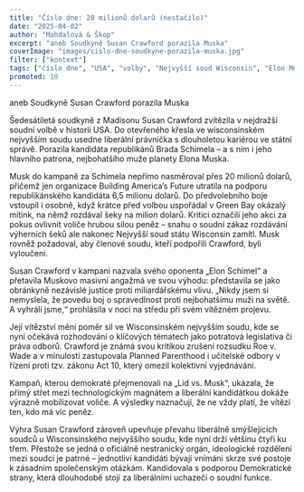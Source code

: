 ```yaml
---
title: "Číslo dne: 20 milionů dolarů (nestačilo)"
date: "2025-04-02"
author: "Mahdalová & Škop"
excerpt: "aneb Soudkyně Susan Crawford porazila Muska"
coverImage: "images/cislo-dne-soudkyne-porazila-muska.jpg"
filter: ["kontext"]
tags: ["číslo dne", "USA", "volby", "Nejvyšší soud Wisconsin", "Elon Musk", "Susan Crawford", "liberálové", "politika"]
promoted: 10
---
```


aneb Soudkyně Susan Crawford porazila Muska

Šedesátiletá soudkyně z Madisonu Susan Crawford zvítězila v nejdražší soudní volbě v historii USA. Do otevřeného křesla ve wisconsinském nejvyšším soudu usedne liberální právnička s dlouholetou kariérou ve státní správě. Porazila kandidáta republikánů Brada Schimela – a s ním i jeho hlavního patrona, nejbohatšího muže planety Elona Muska.

Musk do kampaně za Schimela nepřímo nasměroval přes 20 milionů dolarů, přičemž jen organizace Building America’s Future utratila na podporu republikánského kandidáta 6,5 milionu dolarů. Do předvolebního boje vstoupil i osobně, když krátce před volbou uspořádal v Green Bay okázalý mítink, na němž rozdával šeky na milion dolarů. Kritici označili jeho akci za pokus ovlivnit voliče hrubou silou peněz – snahu o soudní zákaz rozdávání výherních šeků ale nakonec Nejvyšší soud státu Wisconsin zamítl. Musk rovněž požadoval, aby členové soudu, kteří podpořili Crawford, byli vyloučeni.

Susan Crawford v kampani nazvala svého oponenta „Elon Schimel“ a přetavila Muskovo masivní angažmá ve svou výhodu: představila se jako obránkyně nezávislé justice proti miliardářskému vlivu. „Nikdy jsem si nemyslela, že povedu boj o spravedlnost proti nejbohatšímu muži na světě. A vyhráli jsme,“ prohlásila v noci na středu při svém vítězném projevu.

Její vítězství mění poměr sil ve Wisconsinském nejvyšším soudu, kde se nyní očekává rozhodování o klíčových tématech jako potratová legislativa či práva odborů. Crawford je známá svou kritikou zrušení rozsudku Roe v. Wade a v minulosti zastupovala Planned Parenthood i učitelské odbory v řízení proti tzv. zákonu Act 10, který omezil kolektivní vyjednávání.

Kampaň, kterou demokraté přejmenovali na „Lid vs. Musk“, ukázala, že přímý střet mezi technologickým magnátem a liberální kandidátkou dokáže výrazně mobilizovat voliče. A výsledky naznačují, že ne vždy platí, že vítězí ten, kdo má víc peněz.

Výhra Susan Crawford zároveň upevňuje převahu liberálně smýšlejících soudců u Wisconsinského nejvyššího soudu, kde nyní drží většinu čtyři ku třem. Přestože se jedná o oficiálně nestranický orgán, ideologické rozdělení mezi soudci je patrné – jednotliví kandidáti bývají vnímáni skrze své postoje k zásadním společenským otázkám. Kandidovala s podporou Demokratické strany, která dlouhodobě stojí za liberálními uchazeči o soudní funkce.
